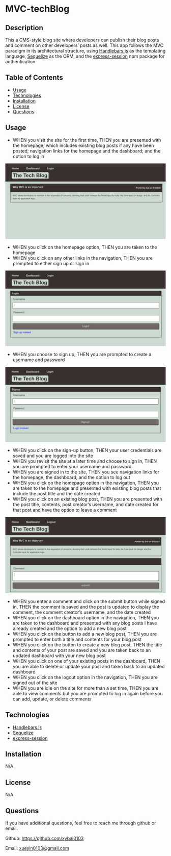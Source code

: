 # MVC-techBlog

  ## Description

  This a CMS-style blog site where developers can publish their blog posts and comment on other developers’ posts as well. This app follows the MVC paradigm in its architectural structure, using [Handlebars.js](https://www.npmjs.com/package/handlebars) as the templating language, [Sequelize](https://www.npmjs.com/package/sequelize) as the ORM, and the [express-session](https://www.npmjs.com/package/express-session) npm package for authentication. 

  ## Table of Contents
  
  - [Usage](#usage)
  - [Technologies](#technologies)
  - [Installation](#installation)
  - [License](#license)
  - [Questions](#questions)

  ## Usage

  * WHEN you visit the site for the first time, THEN you are presented with the homepage, which includes existing blog posts if any have been posted; navigation links for the homepage and the dashboard; and the option to log in

  ![ScreenShot](./assets/images/1.png)
  * WHEN you click on the homepage option, THEN you are taken to the homepage
  * WHEN you click on any other links in the navigation, THEN you are prompted to either sign up or sign in

  ![ScreenShot](./assets/images/2.png)
  * WHEN you choose to sign up, THEN you are prompted to create a username and password
    
  ![ScreenShot](./assets/images/3.png)
  * WHEN you click on the sign-up button, THEN your user credentials are saved and you are logged into the site
  * WHEN you revisit the site at a later time and choose to sign in, THEN you are prompted to enter your username and password
  * WHEN you are signed in to the site, THEN you see navigation links for the homepage, the dashboard, and the option to log out
  * WHEN you click on the homepage option in the navigation, THEN you are taken to the homepage and presented with existing blog posts that include the post title and the date created
  * WHEN you click on an existing blog post, THEN you are presented with the post title, contents, post creator’s username, and date created for that post and have the option to leave a comment

  ![ScreenShot](./assets/images/4.png)
  * WHEN you enter a comment and click on the submit button while signed in, THEN the comment is saved and the post is updated to display the comment, the comment creator’s username, and the date created
  * WHEN you click on the dashboard option in the navigation, THEN you are taken to the dashboard and presented with any blog posts I have already created and the option to add a new blog post
  * WHEN you click on the button to add a new blog post, THEN you are prompted to enter both a title and contents for your blog post
  * WHEN you click on the button to create a new blog post, THEN the title and contents of your post are saved and you are taken back to an updated dashboard with your new blog post
  * WHEN you click on one of your existing posts in the dashboard, THEN you are able to delete or update your post and taken back to an updated dashboard
  * WHEN you click on the logout option in the navigation, THEN you are signed out of the site
  * WHEN you are idle on the site for more than a set time, THEN you are able to view comments but you are prompted to log in again before you can add, update, or delete comments
  
  ## Technologies

  * [Handlebars.js](https://www.npmjs.com/package/handlebars)
  * [Sequelize](https://www.npmjs.com/package/sequelize)
  * [express-session](https://www.npmjs.com/package/express-session)

  ## Installation

  N/A

  ## License

  N/A

  ## Questions

  If you have additional questions, feel free to reach me through github or email.

  Github: https://github.com/xybai0103
  
  Email: xueyin0103@gmail.com